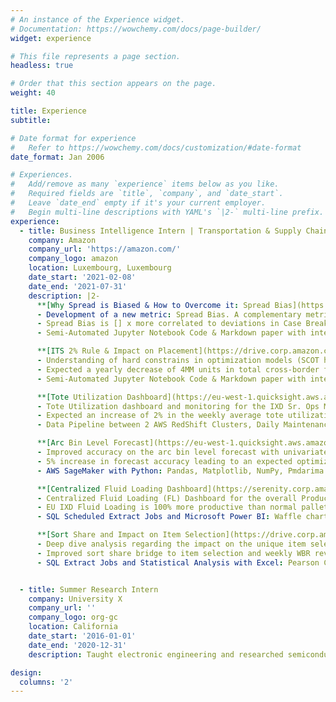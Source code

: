 ```yaml
---
# An instance of the Experience widget.
# Documentation: https://wowchemy.com/docs/page-builder/
widget: experience

# This file represents a page section.
headless: true

# Order that this section appears on the page.
weight: 40

title: Experience
subtitle:

# Date format for experience
#   Refer to https://wowchemy.com/docs/customization/#date-format
date_format: Jan 2006

# Experiences.
#   Add/remove as many `experience` items below as you like.
#   Required fields are `title`, `company`, and `date_start`.
#   Leave `date_end` empty if it's your current employer.
#   Begin multi-line descriptions with YAML's `|2-` multi-line prefix.
experience:
  - title: Business Intelligence Intern | Transportation & Supply Chain (EU IXD)
    company: Amazon
    company_url: 'https://amazon.com/'
    company_logo: amazon
    location: Luxembourg, Luxembourg
    date_start: '2021-02-08'
    date_end: '2021-07-31'
    description: |2-
      **[Why Spread is Biased & How to Overcome it: Spread Bias](https://drive.corp.amazon.com/documents/mznjoao@/Archive/Docs/Why%20Spread%20is%20Biased%20and%20How%20to%20Overcome%20It%20-%20Spread%20Bias.html)**
      - Development of a new metric: Spread Bias. A complementary metric to FC Spread (how many FCs on average an ASIN is sent to). Mathematically, it’s a weekly weighted average share of total volume cross-docked at each FC per ASIN. The more biased the volume is towards one particular FC, the more the spread bias will tend to 1. Reciprocally, the more evenly and the more FCs the volume is spread to, spread bias will tend towards 0;
      - Spread Bias is [] x more correlated to deviations in Case Break than in FC Spread. Less Spread Bias leads to a more uniform FC level placement which, in turn, increases unique inventory and reduces the risk of TRB (constraint in outbound capacity);
      - Semi-Automated Jupyter Notebook Code & Markdown paper with interactive .html python code preview and Plotly graphs, Placement Impact bridge with Pearson Correlation Analysis and SQL script for production use.

      **[ITS 2% Rule & Impact on Placement](https://drive.corp.amazon.com/documents/mznjoao@/Archive/Docs/IXD%202%20%25%20Rule%20and%20Impact%20on%20Placement.pdf)**
      - Understanding of hard constrains in optimization models (SCOT heuristic approach to reduce latency of the request easing the algorithm decision time by removing the possibility of case break) and impact on placement and financial outcomes (spread, item selection, period 1/ period 2 AR share and misplacement volume);
      - Expected a yearly decrease of 4MM units in total cross-border fulfillment (CBF) by reduction in misplaced volume, 3x more item selection leading to higher LIS, higher inventory turns and 2x less Spread Bias;
      - Semi-Automated Jupyter Notebook Code & Markdown paper with interactive .html python code preview and interactive Plotly graphs.    

      **[Tote Utilization Dashboard](https://eu-west-1.quicksight.aws.amazon.com/sn/dashboards/359cfee0-7325-4dcc-81d0-93e1f503171d)**
      - Tote Utilization dashboard and monitoring for the IXD Sr. Ops Managers & Area Managers. Aimed at knowledge sharing and improved users tote filling best practices in order to increase truck fill rate and tote optimization;
      - Expected an increase of 2% in the weekly average tote utilization by IXD, leading to a yearly reduction of [] MM totes, 1k trucks, 800 tonnes of CO<sub>2</sub> emissions and $ 1MM in overall savings;
      - Data Pipeline between 2 AWS RedShift Clusters, Daily Maintenance of 6 Tables with SQL ETL Manager and AWS QuickSight.       

      **[Arc Bin Level Forecast](https://eu-west-1.quicksight.aws.amazon.com/sn/dashboards/6b6d4996-87b8-4385-9782-63149627913f)**
      - Improved accuracy on the arc bin level forecast with univariate multi forecasting time series using Exponential Moving Average (EMA), Auto-ARIMA and FBProphet models. QuickSight analysis and Dashboard for the preceding weekly arc bin volume and share;
      - 5% increase in forecast accuracy leading to an expected optimization in bin level planning for bin fullness balance and IXD bin offsets;
      - AWS SageMaker with Python: Pandas, Matplotlib, NumPy, Pmdarima and FBProphet, AWS RedShift and AWS QuickSight.        

      **[Centralized Fluid Loading Dashboard](https://serenity.corp.amazon.com/reports/powerbi/Supply%20Chain/Inventory%20Placement/IXD%20Fluid%20Loading/Dashboard_Main)**
      - Centralized Fluid Loading (FL) Dashboard for the overall Productivity (fluid loading share, volume, fill rate and labor) Sustainability (saved number of trucks, CO2 emissions, plastic waste) and Savings (transportation, productivity gain, unloading cost) metrics;
      - EU IXD Fluid Loading is 100% more productive than normal pallet building and loading, loads 100% more items and reduces 50% of the trucks hence saving 13.5k tonnes of CO2 emissions;
      - SQL Scheduled Extract Jobs and Microsoft Power BI: Waffle chart, Sankey diagram & Radar chart.    

      **[Sort Share and Impact on Item Selection](https://drive.corp.amazon.com/documents/mznjoao@/Archive/Docs/IXD%20Sort%20Share%20and%20Impact%20on%20Placement.pdf)**
      - Deep dive analysis regarding the impact on the unique item selection based on the IXD sort share deviation to ideals. Financial outcome based on the country level Cross-Border Fulfillment (CBF) cost on different ITS algorithm decisions;
      - Improved sort share bridge to item selection and weekly WBR review in sort share deviation to ideals, right sortation and CBF due to wrong sortation;
      - SQL Extract Jobs and Statistical Analysis with Excel: Pearson Correlation Coefficient, P-Value and Linear Regression.


  - title: Summer Research Intern
    company: University X
    company_url: ''
    company_logo: org-gc
    location: California
    date_start: '2016-01-01'
    date_end: '2020-12-31'
    description: Taught electronic engineering and researched semiconductor physics.

design:
  columns: '2'
---
```

